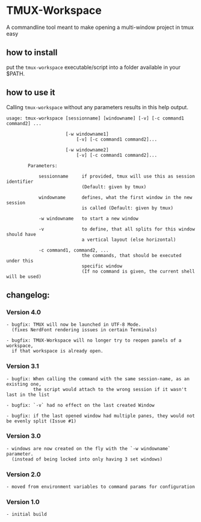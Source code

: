 # TMUX-Workspace
A commandline tool meant to make opening a multi-window project in tmux easy

## how to install
put the `tmux-workspace` executable/script into a folder available in your $PATH.

## how to use it
Calling `tmux-workspace` without any parameters results in this help output.
```
usage: tmux-workspace [sessionname] [windowname] [-v] [-c command1 command2] ...

                      [-w windowname1]
                          [-v] [-c command1 command2]...

                      [-w windowname2]
                          [-v] [-c command1 command2]...

        Parameters:

            sessionname     if provided, tmux will use this as session identifier
                            (Default: given by tmux)

            windowname      defines, what the first window in the new session
                            is called (Default: given by tmux)

            -w windowname   to start a new window

            -v              to define, that all splits for this window should have
                            a vertical layout (else horizontal)

            -c command1, command2, ...
                            the commands, that should be executed under this
                            specific window
                            (If no command is given, the current shell will be used)
```

## changelog:

### Version 4.0
    - bugfix: TMUX will now be launched in UTF-8 Mode.
      (fixes NerdFont rendering issues in certain Terminals)

    - bugfix: TMUX-Workspace will no longer try to reopen panels of a workspace,
      if that workspace is already open.


### Version 3.1
    - bugfix: When calling the command with the same session-name, as an existing one,
              the script would attach to the wrong session if it wasn't last in the list

    - bugfix: `-v` had no effect on the last created Window

    - bugfix: if the last opened window had multiple panes, they would not be evenly split (Issue #1)

### Version 3.0
    - windows are now created on the fly with the `-w windowname` parameter.
      (instead of being locked into only having 3 set windows)

### Version 2.0
    - moved from environment variables to command params for configuration

### Version 1.0
    - initial build
